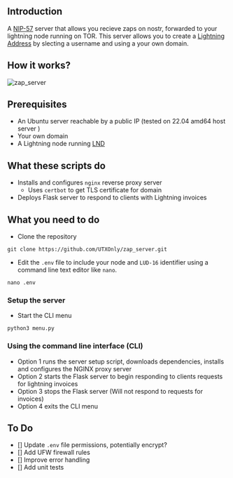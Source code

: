 ## Introduction
A [NIP-57](https://github.com/nostr-protocol/nips/blob/master/57.md) server that allows you recieve zaps on nostr, forwarded to your lightning node running on TOR. This server allows you to create a [Lightning Address](https://github.com/andrerfneves/lightning-address/blob/master/DIY.md) by slecting a username and using a your own domain.


## How it works?

![zap_server](https://github.com/UTXOnly/zap_server/assets/49233513/768fe50f-c677-48d4-af84-a18878b05aaa)


## Prerequisites 
* An Ubuntu server reachable by a public IP (tested on 22.04 amd64 host server )
* Your own domain
* A Lightning node running [LND](https://github.com/lightningnetwork/lnd/tree/master)

## What these scripts do
* Installs and configures `nginx` reverse proxy server
  * Uses `certbot` to get TLS certificate for domain
* Deploys Flask server to respond to clients with Lightning invoices

## What you need to do

* Clone the repository
```
git clone https://github.com/UTXOnly/zap_server.git
```

* Edit the `.env` file to include your node and `LUD-16` identifier using a command line text editor like `nano`.
```
nano .env
```

### Setup the server

* Start the CLI menu
```
python3 menu.py
```
### Using the command line interface (CLI)

* Option 1 runs the server setup script, downloads dependencies, installs and configures the NGINX proxy server
* Option 2 starts the Flask server to begin responding to clients requests for lightning invoices
* Option 3 stops the Flask server (Will not respond to requests for invoices)
* Option 4 exits the CLI menu

## To Do
- [] Update `.env` file permissions, potentially encrypt?
- [] Add UFW firewall rules
- [] Improve error handling
- [] Add unit tests
